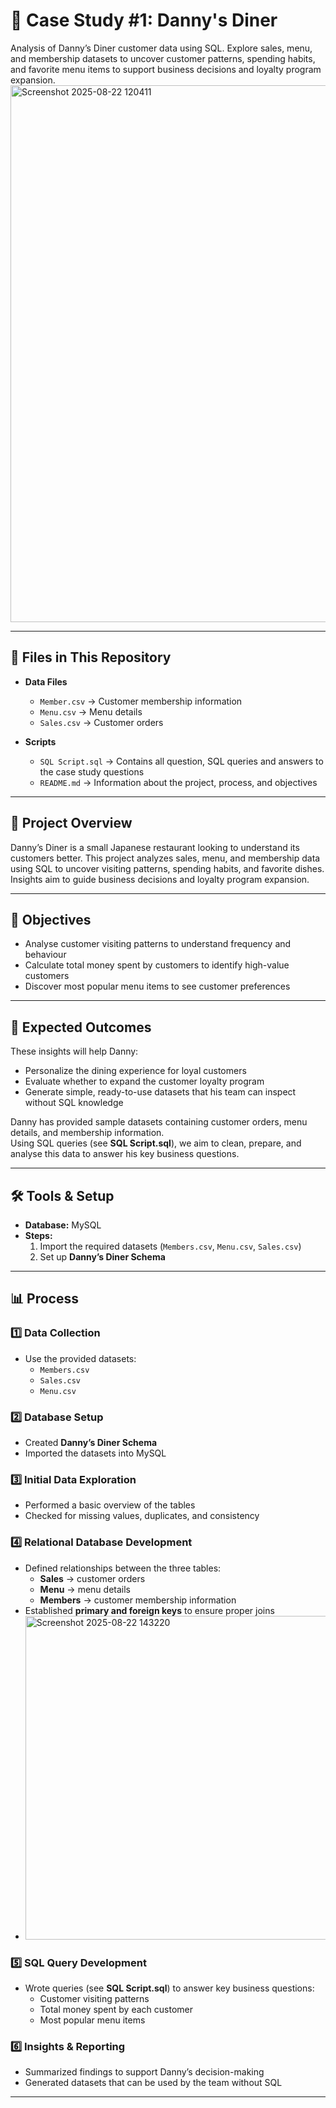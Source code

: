 # 🍜 Case Study #1: Danny's Diner
Analysis of Danny’s Diner customer data using SQL. Explore sales, menu, and membership datasets to uncover customer patterns, spending habits, and favorite menu items to support business decisions and loyalty program expansion.
<img width="836" height="859" alt="Screenshot 2025-08-22 120411" src="https://github.com/user-attachments/assets/c4a5e8d2-9873-4690-89c0-0ea4960ba061" />

---

## 📂 Files in This Repository
- **Data Files**
  - `Member.csv` → Customer membership information  
  - `Menu.csv` → Menu details  
  - `Sales.csv` → Customer orders  

- **Scripts**
  - `SQL Script.sql` → Contains all question, SQL queries and answers to the case study questions  
  - `README.md` → Information about the project, process, and objectives  

---

## 📝 Project Overview
Danny’s Diner is a small Japanese restaurant looking to understand its customers better. This project analyzes sales, menu, and membership data using SQL to uncover visiting patterns, spending habits, and favorite dishes. Insights aim to guide business decisions and loyalty program expansion.

---

## 🎯 Objectives
- Analyse customer visiting patterns to understand frequency and behaviour  
- Calculate total money spent by customers to identify high-value customers  
- Discover most popular menu items to see customer preferences  

---

## 📌 Expected Outcomes
These insights will help Danny:  
- Personalize the dining experience for loyal customers  
- Evaluate whether to expand the customer loyalty program  
- Generate simple, ready-to-use datasets that his team can inspect without SQL knowledge  

Danny has provided sample datasets containing customer orders, menu details, and membership information.  
Using SQL queries (see **SQL Script.sql**), we aim to clean, prepare, and analyse this data to answer his key business questions.  

---

## 🛠️ Tools & Setup
- **Database:** MySQL  
- **Steps:**
  1. Import the required datasets (`Members.csv`, `Menu.csv`, `Sales.csv`)  
  2. Set up **Danny’s Diner Schema**  

---

## 📊 Process

### 1️⃣ Data Collection
- Use the provided datasets:  
  - `Members.csv`  
  - `Sales.csv`  
  - `Menu.csv`  

### 2️⃣ Database Setup
- Created **Danny’s Diner Schema**  
- Imported the datasets into MySQL  

### 3️⃣ Initial Data Exploration
- Performed a basic overview of the tables  
- Checked for missing values, duplicates, and consistency  

### 4️⃣ Relational Database Development
- Defined relationships between the three tables:  
  - **Sales** → customer orders  
  - **Menu** → menu details  
  - **Members** → customer membership information  
- Established **primary and foreign keys** to ensure proper joins
- <img width="1069" height="518" alt="Screenshot 2025-08-22 143220" src="https://github.com/user-attachments/assets/4cd5f51a-4d23-4267-b7dd-89fbb7c4be93" />
  

### 5️⃣ SQL Query Development
- Wrote queries (see **SQL Script.sql**) to answer key business questions:  
  - Customer visiting patterns  
  - Total money spent by each customer  
  - Most popular menu items  

### 6️⃣ Insights & Reporting
- Summarized findings to support Danny’s decision-making  
- Generated datasets that can be used by the team without SQL  

---
